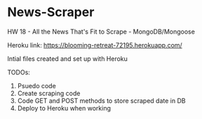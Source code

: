 # News-Scraper
HW 18 - All the News That's Fit to Scrape - MongoDB/Mongoose

Heroku link: https://blooming-retreat-72195.herokuapp.com/

Intial files created and set up with Heroku

TODOs:

1. Psuedo code
2. Create scraping code
3. Code GET and POST methods to store scraped date in DB
4. Deploy to Heroku when working
